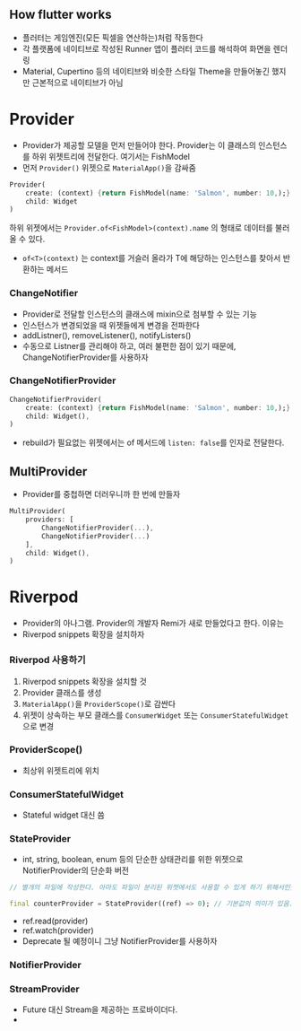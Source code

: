 ## How flutter works

- 플러터는 게임엔진(모든 픽셀을 연산하는)처럼 작동한다
- 각 플랫폼에 네이티브로 작성된 Runner 앱이 플러터 코드를 해석하여 화면을 렌더링
- Material, Cupertino 등의 네이티브와 비슷한 스타일 Theme을 만들어놓긴 했지만 근본적으로 네이티브가 아님

# Provider

- Provider가 제공할 모델을 먼저 만들어야 한다. Provider는 이 클래스의 인스턴스를 하위 위젯트리에 전달한다. 여기서는 FishModel
- 먼저 `Provider()` 위젯으로 `MaterialApp()`을 감싸줌

```dart
Provider(
	create: (context) {return FishModel(name: 'Salmon', number: 10,);}
	child: Widget
)
```

하위 위젯에서는 `Provider.of<FishModel>(context).name` 의 형태로 데이터를 불러올 수 있다.

- `of<T>(context)` 는 context를 거슬러 올라가 T에 해당하는 인스턴스를 찾아서 반환하는 메서드

### ChangeNotifier

- Provider로 전달할 인스턴스의 클래스에 mixin으로 첨부할 수 있는 기능
- 인스턴스가 변경되었을 때 위젯들에게 변경을 전파한다
- addListner(), removeListener(), notifyListers()
- 수동으로 Listner를 관리해야 하고, 여러 불편한 점이 있기 때문에, ChangeNotifierProvider를 사용하자

### ChangeNotifierProvider

```dart
ChangeNotifierProvider(
	create: (context) {return FishModel(name: 'Salmon', number: 10,);}
	child: Widget(),
)
```

- rebuild가 필요없는 위젯에서는 of 메서드에 `listen: false`를 인자로 전달한다.

## MultiProvider

- Provider를 중첩하면 더러우니까 한 번에 만들자

```dart
MultiProvider(
	providers: [
		ChangeNotifierProvider(...),
		ChangeNotifierProvider(...)
	],
	child: Widget(),
)
```

# Riverpod

- Provider의 아나그램. Provider의 개발자 Remi가 새로 만들었다고 한다. 이유는
- Riverpod snippets 확장을 설치하자

### Riverpod 사용하기

1. Riverpod snippets 확장을 설치할 것
2. Provider 클래스를 생성
3. `MaterialApp()`을 `ProviderScope()`로 감싼다
4. 위젯이 상속하는 부모 클래스를 `ConsumerWidget` 또는 `ConsumerStatefulWidget` 으로 변경


### ProviderScope()

- 최상위 위젯트리에 위치

### ConsumerStatefulWidget

- Stateful widget 대신 씀

### StateProvider

- int, string, boolean, enum 등의 단순한 상태관리를 위한 위젯으로 NotifierProvider의 단순화 버전

```dart
// 별개의 파일에 작성한다. 아마도 파일이 분리된 위젯에서도 사용할 수 있게 하기 위해서인듯?

final counterProvider = StateProvider((ref) => 0); // 기본값의 의미가 있음.
```

- ref.read(provider)
- ref.watch(provider)
- Deprecate 될 예정이니 그냥 NotifierProvider를 사용하자

### NotifierProvider

### StreamProvider

- Future 대신 Stream을 제공하는 프로바이더다.
- 
